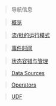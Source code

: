 > 导航信息

> [概览](overview.md)

> [流/批的运行模式](execution_mode.md)

> [事件时间](event_time.md)

> [状态容错与管理](state_and_fault_tolerance.md)

> [Data Sources](datasource.md)

> [Operators](operators.md)

> [UDF](udf.md)

